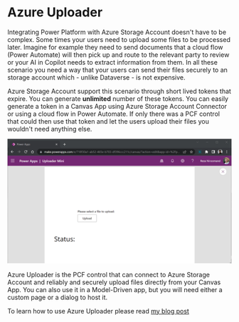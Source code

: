 # Azure Uploader

Integrating Power Platform with Azure Storage Account doesn't have to be complex. Some times your users need to upload some files to be processed later. Imagine for example they need to send documents that a cloud flow (Power Automate) will then pick up and route to the relevant party to review or your AI in Copilot needs to extract information from them. In all these scenario you need a way that your users can send their files securely to an storage account which - unlike Dataverse - is not expensive.

Azure Storage Account support this scenario through short lived tokens that expire. You can generate **unlimited** number of these tokens. You can easily generate a token in a Canvas App using Azure Storage Account Connector or using a cloud flow in Power Automate. If only there was a PCF control that could then use that token and let the users upload their files you wouldn't need anything else.

![Azure Uploader - Uploading a file in a Canvas App](.media/az-uploader.gif)

Azure Uploader is the PCF control that can connect to Azure Storage Account and reliably and securely upload files directly from your Canvas App. You can also use it in a Model-Driven app, but you will need either a custom page or a dialog to host it.

To learn how to use Azure Uploader please read [my blog post](https://bycode.dev/2022/09/26/azure-uploader-for-power-platform-is-here/)
